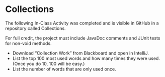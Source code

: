# Collections

The following In-Class Activity was completed and is visible in GitHub in a repository called Collections.

For full credit, the project must include JavaDoc comments and JUnit tests for non-void methods.

* Download “Collection Work” from Blackboard and open in IntelliJ.
* List the top 100 most used words and how many times they were used. (Once you do 10, 100 will be easy.)
* List the number of words that are only used once.
